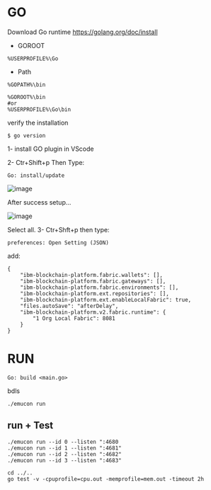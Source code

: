 # GO
Download Go runtime
https://golang.org/doc/install

* GOROOT
```shell
%USERPROFILE%\Go
```
* Path
```shell
%GOPATH%\bin

%GOROOT%\bin
#or
%USERPROFILE%\Go\bin

```
verify the installation
```
$ go version
```
1- install GO plugin in VScode

2- Ctr+Shift+p Then Type:
```
Go: install/update
```
![image](https://user-images.githubusercontent.com/9446035/125891712-b1b0d067-46aa-47f2-a22b-47f3115662ae.png)

After success setup...

![image](https://user-images.githubusercontent.com/9446035/125891997-5a6be85f-0990-41ba-840d-a305c85d23a7.png)

Select all.
3-  Ctr+Shft+p then type:
```
preferences: Open Setting (JSON)
```
add:
```
{
    "ibm-blockchain-platform.fabric.wallets": [],
    "ibm-blockchain-platform.fabric.gateways": [],
    "ibm-blockchain-platform.fabric.environments": [],
    "ibm-blockchain-platform.ext.repositories": [],
    "ibm-blockchain-platform.ext.enableLocalFabric": true,
    "files.autoSave": "afterDelay",
    "ibm-blockchain-platform.v2.fabric.runtime": {
        "1 Org Local Fabric": 8081
    }
}
```


# RUN
```
Go: build <main.go>
```
bdls
```
./emucon run
```

## run + Test
```
./emucon run --id 0 --listen ":4680
./emucon run --id 1 --listen ":4681"
./emucon run --id 2 --listen ":4682"
./emucon run --id 3 --listen ":4683"

cd ../..
go test -v -cpuprofile=cpu.out -memprofile=mem.out -timeout 2h
 ```
